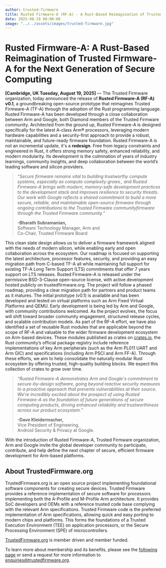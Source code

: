 ```yaml
---
author: trusted-firmware
title: Rusted Firmware-A (RF-A) - A Rust-Based Reimagination of Trusted Firmware-A for the Next Generation of Secure Computing
date: 2025-08-19 08:00:00
image: "../../assets/images/trusted-firmware.jpg"
---
```


# Rusted Firmware-A: A Rust-Based Reimagination of Trusted Firmware-A for the Next Generation of Secure Computing

__[Cambridge, UK Tuesday, August 19, 2025]__ — The Trusted Firmware organization, today announced the release of __Rusted Firmware-A (RF-A) v0.1__, a groundbreaking open-source prototype that reimagines Trusted Firmware-A (TF-A) through the adoption of the Rust programming language. Rusted Firmware-A has been developed through a close collaboration between Arm and Google, both Diamond members of the Trusted Firmware community. Architected from the ground up, Rusted Firmware-A is designed specifically for the latest A-class Arm® processors, leveraging modern hardware capabilities and a security-first approach to provide a robust, maintainable, and future-ready firmware foundation.
Rusted Firmware-A is not an incremental update, it's a __redesign__. Free from legacy constraints and engineered in Rust, it offers strong memory safety, enhanced reliability, and modern modularity. Its development is the culmination of years of industry learnings, community insights, and deep collaboration between the world’s leading software and silicon providers.


>_“Secure firmware remains vital to building trustworthy compute systems, especially as compute complexity grows., and Rusted Firmware-A brings with modern, memory-safe development practices to the development stack and improves resilience to security threats. Our work with Google reflects a shared commitment to build a more secure, reliable, and maintainable open-source firmware through ongoing contributions to the Trusted Firmware communityfirmware through the Trusted Firmware community.”_
>
>__-Bharath Subramanian,__<br>
>Software Technology Manager, Arm and <br> 
>Co-Chair, Trusted Firmware Board

This clean slate design allows us to deliver a firmware framework aligned with the needs of modern silicon, while enabling early and open collaboration across the ecosystem. Our roadmap is focused on supporting the latest architecture, processor features, security, and providing an easy migration path from C-based TF-A all while maintaining full support for existing TF-A Long Term Support (LTS) commitments that offer 7 years support on LTS releases.
Rusted Firmware-A is released under the permissive BSD-3-Clause open-source license, with active development hosted publicly on trustedfirmware.org. The project will follow a phased roadmap, providing a clear migration path for partners and product teams as it matures. The initial prototype (v0.1) is available and has been developed and tested on virtual platforms such as Arm Fixed Virtual Platforms and QEMU. Early development is being led by Arm and Google, with community contributions welcomed. As the project evolves, the focus will shift toward broader community engagement, structured release cycles, and scalable contribution models.
As part of the RF-A effort, we have also identified a set of reusable Rust modules that are applicable beyond the scope of RF-A and valuable to the wider firmware development ecosystem on Arm-based devices. These modules published as crates on [crates.io](https://crates.io/), the Rust community’s official package registry include reference implementations of key Arm peripherals (such as the Arm PL011 UART and Arm GIC) and specifications (including Arm PSCI and Arm FF-A). Through these efforts, we aim to help consolidate the naturally modular Rust ecosystem by offering trusted, high-quality building blocks. We expect this collection of crates to grow over time.

>_“Rusted Firmware-A demonstrates Arm and Google's commitment to secure-by-design software, going beyond reactive security measures to a proactive approach that prevents vulnerabilities at their source. We're incredibly excited about the prospect of using Rusted Firmware-A as the foundation of future generations of secure computing products, driving enhanced reliability and trustworthiness across our product ecosystem.”_
>
>__-Dave Kleidermacher,__<br>
>Vice President of Engineering,<br> 
>Android Security & Privacy at Google.

With the introduction of Rusted Firmware-A, Trusted Firmware organization, Arm and Google invite the global developer community to participate, contribute, and help define the next chapter of secure, efficient firmware development for Arm-based platforms.

## About TrustedFirmware.org

TrustedFirmware.org is an open source project implementing foundational software components for creating secure devices. Trusted Firmware provides a reference implementation of secure software for processors implementing both the A-Profile and M-Profile Arm architecture. It provides SoC developers and OEMs with a reference trusted code base complying with the relevant Arm specifications. Trusted Firmware code is the preferred implementation of Arm specifications, allowing quick and easy porting to modern chips and platforms. This forms the foundations of a Trusted Execution Environment (TEE) on application processors, or the Secure Processing Environment (SPE) of microcontrollers.

[TrustedFirmware.org](https://www.trustedfirmware.org) is member driven and member funded.

To learn more about membership and its benefits, please see the [following page](/about) or send a request for more information to enquiries@trustedfirmware.org.
